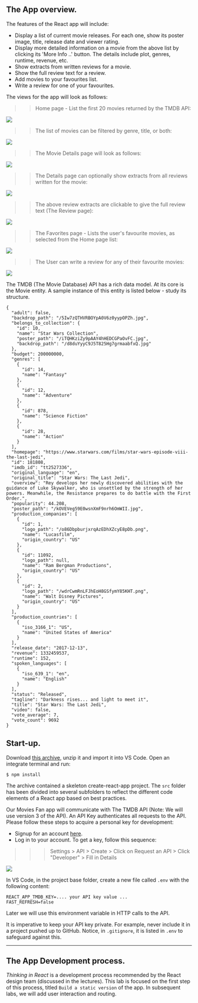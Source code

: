 ## The App overview.

The features of the React app will include:

- Display a list of current movie releases. For each one, show its poster image, title, release date and viewer rating.
- Display more detailed information on a movie from the above list by clicking its 'More Info ..' button. The details include plot, genres, runtime, revenue, etc.
- Show extracts from written reviews for a movie.
- Show the full review text for a review.
- Add movies to your favourites list.
- Write a review for one of your favourites.

The views for the app will look as follows:

> > Home page - List the first 20 movies returned by the TMDB API:

![][home]

> > The list of movies can be filtered by genre, title, or both:

![][filtering]

> > The Movie Details page will look as follows:

![][details]

> > The Details page can optionally show extracts from all reviews written for the movie:

![][extracts]

> > The above review extracts are clickable to give the full review text (The Review page):

![][review]

> > The Favorites page - Lists the user's favourite movies, as selected from the Home page list:

![][favorites]

> > The User can write a review for any of their favourite movies:

![][form]

The TMDB (The Movie Database) API has a rich data model. At its core is the Movie entity. A sample instance of this entity is listed below - study its structure.

```
{
  "adult": false,
  "backdrop_path": "/5Iw7zQTHVRBOYpA0V6z0yypOPZh.jpg",
  "belongs_to_collection": {
    "id": 10,
    "name": "Star Wars Collection",
    "poster_path": "/iTQHKziZy9pAAY4hHEDCGPaOvFC.jpg",
    "backdrop_path": "/d8duYyyC9J5T825Hg7grmaabfxQ.jpg"
  },
  "budget": 200000000,
  "genres": [
    {
      "id": 14,
      "name": "Fantasy"
    },
    {
      "id": 12,
      "name": "Adventure"
    },
    {
      "id": 878,
      "name": "Science Fiction"
    },
    {
      "id": 28,
      "name": "Action"
    }
  ],
  "homepage": "https://www.starwars.com/films/star-wars-episode-viii-the-last-jedi",
  "id": 181808,
  "imdb_id": "tt2527336",
  "original_language": "en",
  "original_title": "Star Wars: The Last Jedi",
  "overview": "Rey develops her newly discovered abilities with the guidance of Luke Skywalker, who is unsettled by the strength of her powers. Meanwhile, the Resistance prepares to do battle with the First Order.",
  "popularity": 44.208,
  "poster_path": "/kOVEVeg59E0wsnXmF9nrh6OmWII.jpg",
  "production_companies": [
    {
      "id": 1,
      "logo_path": "/o86DbpburjxrqAzEDhXZcyE8pDb.png",
      "name": "Lucasfilm",
      "origin_country": "US"
    },
    {
      "id": 11092,
      "logo_path": null,
      "name": "Ram Bergman Productions",
      "origin_country": "US"
    },
    {
      "id": 2,
      "logo_path": "/wdrCwmRnLFJhEoH8GSfymY85KHT.png",
      "name": "Walt Disney Pictures",
      "origin_country": "US"
    }
  ],
  "production_countries": [
    {
      "iso_3166_1": "US",
      "name": "United States of America"
    }
  ],
  "release_date": "2017-12-13",
  "revenue": 1332459537,
  "runtime": 152,
  "spoken_languages": [
    {
      "iso_639_1": "en",
      "name": "English"
    }
  ],
  "status": "Released",
  "tagline": "Darkness rises... and light to meet it",
  "title": "Star Wars: The Last Jedi",
  "video": false,
  "vote_average": 7,
  "vote_count": 9692
}
```

## Start-up.

Download [this archive][start], unzip it and import it into VS Code. Open an integrate terminal and run:

```
$ npm install
```

The archive contained a skeleton create-react-app project. The `src` folder has been divided into several subfolders to reflect the different code elements of a React app based on best practices.

Our Movies Fan app will communicate with The TMDB API (Note: We will use version 3 of the API). An API Key authenticates all requests to the API. Please follow these steps to acquire a personal key for development:

- Signup for an account [here][signup].
- Log in to your account. To get a key, follow this sequence:
 
>>>Settings > API > Create > Click on Request an API > Click "Developer" > Fill in Details

![][apikey]

In VS Code, in the project base folder, create a new file called `.env` with the following content:

```
REACT_APP_TMDB_KEY=.... your API key value ...
FAST_REFRESH=false
```

Later we will use this environment variable in HTTP calls to the API.

It is imperative to keep your API key private. For example, never include it in a project pushed up to GitHub. Notice, in `.gitignore`, it is listed in `.env` to safeguard against this.

---

## The App Development process.

_Thinking in React_ is a development process recommended by the React design team (discussed in the lectures). This lab is focused on the first step of this process, titled `Build a static version` of the app. In subsequent labs, we will add user interaction and routing.

[start]: ./archives/startcode.zip
[signup]: https://www.themoviedb.org/account/signup
[tmdb]: https://developers.themoviedb.org/3/getting-started/introduction
[home]: ./img/home.png
[filtering]: ./img/filtering.png
[details]: ./img/details.png
[extracts]: ./img/extracts.png
[review]: ./img/review.png
[favorites]: ./img/favourites.png
[form]: ./img/form.png
[apikey]: ./img/apikey.png